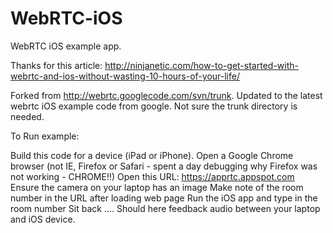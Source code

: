WebRTC-iOS
==========

WebRTC iOS example app.

Thanks for this article: http://ninjanetic.com/how-to-get-started-with-webrtc-and-ios-without-wasting-10-hours-of-your-life/

Forked from http://webrtc.googlecode.com/svn/trunk. Updated to the latest webrtc iOS example code from google. Not sure the trunk directory is needed.

To Run example:

Build this code for a device (iPad or iPhone).
Open a Google Chrome browser (not IE, Firefox or Safari - spent a day debugging why Firefox was not working - CHROME!!)
Open this URL: https://apprtc.appspot.com
Ensure the camera on your laptop has an image
Make note of the room number in the URL after loading web page
Run the iOS app and type in the room number
Sit back .... Should here feedback audio between your laptop and iOS device.
